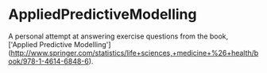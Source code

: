 AppliedPredictiveModelling
==========================

A personal attempt at answering exercise questions from the book, ['Applied Predictive Modelling'] (http://www.springer.com/statistics/life+sciences,+medicine+%26+health/book/978-1-4614-6848-6).
